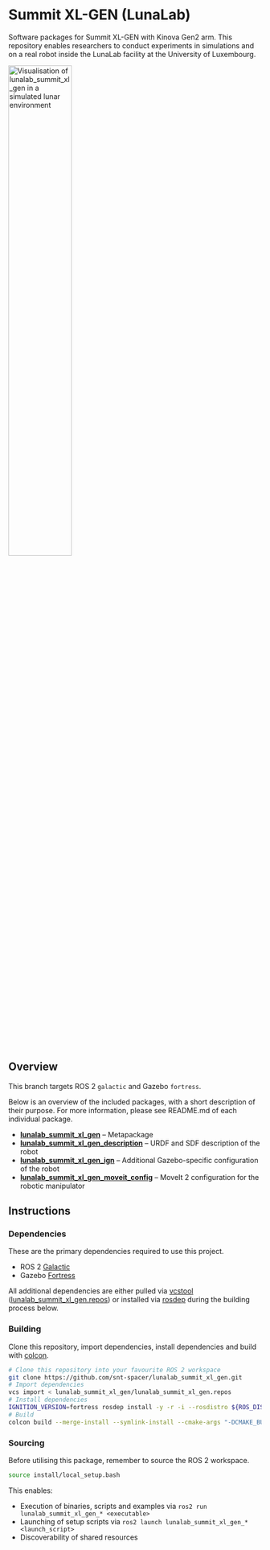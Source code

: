 # Summit XL-GEN (LunaLab)

Software packages for Summit XL-GEN with Kinova Gen2 arm. This repository enables researchers to conduct experiments in simulations and on a real robot inside the LunaLab facility at the University of Luxembourg.

<p align="left" float="middle">
  <img width="50.0%" src="https://user-images.githubusercontent.com/22929099/176204798-80665afb-50ba-463d-bcf4-2c2f06441e09.png" alt="Visualisation of lunalab_summit_xl_gen in a simulated lunar environment"/>
</p>

## Overview

This branch targets ROS 2 `galactic` and Gazebo `fortress`.

Below is an overview of the included packages, with a short description of their purpose. For more information, please see README.md of each individual package.

- [**lunalab_summit_xl_gen**](./lunalab_summit_xl_gen) – Metapackage
- [**lunalab_summit_xl_gen_description**](./lunalab_summit_xl_gen_description) – URDF and SDF description of the robot
- [**lunalab_summit_xl_gen_ign**](./lunalab_summit_xl_gen_ign) – Additional Gazebo-specific configuration of the robot
- [**lunalab_summit_xl_gen_moveit_config**](./lunalab_summit_xl_gen_moveit_config) – MoveIt 2 configuration for the robotic manipulator

## Instructions

### Dependencies

These are the primary dependencies required to use this project.

- ROS 2 [Galactic](https://docs.ros.org/en/galactic/Installation.html)
- Gazebo [Fortress](https://gazebosim.org/docs/fortress)

All additional dependencies are either pulled via [vcstool](https://wiki.ros.org/vcstool) ([lunalab_summit_xl_gen.repos](./lunalab_summit_xl_gen.repos)) or installed via [rosdep](https://wiki.ros.org/rosdep) during the building process below.

### Building

Clone this repository, import dependencies, install dependencies and build with [colcon](https://colcon.readthedocs.io).

```bash
# Clone this repository into your favourite ROS 2 workspace
git clone https://github.com/snt-spacer/lunalab_summit_xl_gen.git
# Import dependencies
vcs import < lunalab_summit_xl_gen/lunalab_summit_xl_gen.repos
# Install dependencies
IGNITION_VERSION=fortress rosdep install -y -r -i --rosdistro ${ROS_DISTRO} --from-paths .
# Build
colcon build --merge-install --symlink-install --cmake-args "-DCMAKE_BUILD_TYPE=Release"
```

### Sourcing

Before utilising this package, remember to source the ROS 2 workspace.

```bash
source install/local_setup.bash
```

This enables:

- Execution of binaries, scripts and examples via `ros2 run lunalab_summit_xl_gen_* <executable>`
- Launching of setup scripts via `ros2 launch lunalab_summit_xl_gen_* <launch_script>`
- Discoverability of shared resources
